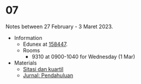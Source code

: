 # 07
Notes between 27 February - 3 Maret 2023.

- Information
  + Edunex at [158447](https://edunex.itb.ac.id/courses/45997/preview/158447).
  + Rooms
    - 9310 at 0900-1040 for Wednesday (1 Mar)
- Materials
  + [Sitasi dan kuartil](https://doi.org/10.5281/zenodo.7082128)
  + [Jurnal: Pendahuluan](https://doi.org/10.5281/zenodo.7103264)
